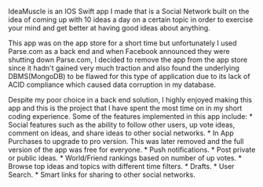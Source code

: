 IdeaMuscle is an IOS Swift app I made that is a Social Network built on the idea of coming up with 10 ideas a day on a certain topic in order to exercise your mind and get better at having good ideas about anything.

This app was on the app store for a short time but unfortunately I used Parse.com as a back end and when Facebook announced they were shutting down Parse.com, I decided to remove the app from the app store since it hadn't gained very much traction and also found the underlying DBMS(MongoDB) to be flawed for this type of application due to its lack of ACID compliance which caused data corruption in my database.

Despite my poor choice in a back end solution, I highly enjoyed making this app and this is the project that I have spent the most time on in my short coding experience.  Some of the features implemented in this app include:
    * Social features such as the ability to follow other users, up vote ideas, comment on ideas, and share ideas to other social networks.
    * In App Purchases to upgrade to pro version.  This was later removed and the full version of the app was free for everyone.
    * Push notifications.
    * Post private or public ideas.
    * World/Friend rankings based on number of up votes.
    * Browse top ideas and topics with different time filters.
    * Drafts.
    * User Search.
    * Smart links for sharing to other social networks.